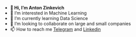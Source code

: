 - **👋 Hi, I’m Anton Zinkevich**
- 👀 I’m interested in Machine Learning
- 🌱 I’m currently learning Data Science
- 💞️ I’m looking to collaborate on large and small companies
- 📫 How to reach me [Telegram](https://t.me/znkvch_a) and [Linkedin](https://www.linkedin.com/in/anton-zinkevich-8a47ba28a)
